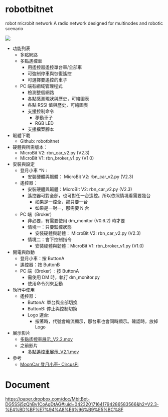 # robotbitnet
robot microbit network
A radio network designed for multinodes and robotic scenario

![](demo.png)

- 功能列表
    - 多點網路
    - 多點遙控車
        - 用遙控器遙控單台車/全部車
        - 可強制停車與恢復遙控
        - 可選擇要遙控的車子
    - PC 端有網域管理程式
        - 檢測整個網路
        - 各點感測現狀與歷史，可繪圖表
        - 各點 RSSI 值與歷史，可繪圖表
        - 支援控制命令
            - 移動車子
            - RGB LED
        - 支援檔案腳本
- 韌體下載
    - Github: robotbitnet
- 硬體與所需版本：
    - MicroBit V2: rbn_car_v2.py (V2.3)
    - MicroBit V1: rbn_broker_v1.py (V1.0)
- 安裝與設定
    - 登月小車 *N : 
        - 安裝硬體與韌體： MicroBit V2: rbn_car_v2.py (V2.3)
    - 遙控器：
        - 安裝硬體與韌體：MicroBit V2: rbn_car_v2.py (V2.3)
        - 遙控器可對全部，也可對任一台遙控。所以依照情境看需要幾台
            - 如果是一控全，那只要一台
            - 如果是一對一，那需要 N 台
    - PC 端（Broker）
        - 非必要，有需要使用 dm_monitor (V0.6.2) 時才要
        - 情境一：只要監控狀態
            - 安裝硬體與韌體： MicroBit V2: rbn_car_v2.py (V2.3)
        - 情境二：會下控制指令
            - 安裝硬體與韌體：MicroBit V1: rbn_broker_v1.py (V1.0)
- 開電與啟動
    - 登月小車：按 ButtonA
    - 遙控器：按 ButtonB
    - PC 端（Broker）: 按 ButtonA
        - 需使用 DM 時，執行 dm_monitor.py
        - 使用命令列來互動
- 執行中使用
    - 遙控器：
        - ButtonA: 單台與全部切換
        - ButtonB: 停止與控制切換
        - Logo 選台:
            - 按著時，代號會輪流顯示，那台車也會同時顯示。確認時，放掉 Logo
- 展示影片
    - [多點遙控車展示_V2.2.mov](https://drive.google.com/file/d/1KfWiZ7oTpz3-8hihB69_mxEHb1s7nGpy/view)
    - 之前影片
        - [多點遙控車展示_V2.1.mov](https://drive.google.com/file/d/1Rhx0gkFED4dsrfZGdgIjSfRNAvTA0CbM/view)
- 參考
    - [MoonCar 登月小車- CircusPi](http://www.circuspi.com/index.php/teachingplan/microbit-mooncar/)         

# Document
https://paper.dropbox.com/doc/MbitBot-DG5SSj5zQhBv1CoAgDtAG#:uid=042320171641794286583566&h2=V2.3-%E4%BD%BF%E7%94%A8%E6%96%B9%E5%BC%8F
